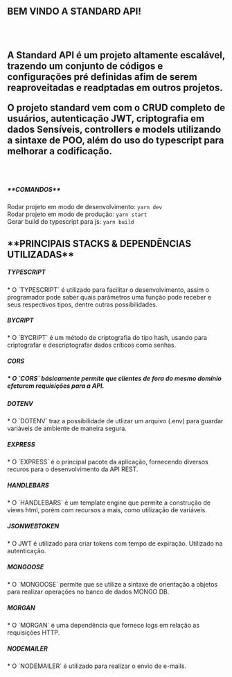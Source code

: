 <H2>BEM VINDO A STANDARD API!<H2>
<br>

A Standard API é um projeto altamente escalável, trazendo um conjunto de códigos e configurações pré definidas afim de serem reaproveitadas e readptadas em outros projetos.
<br>

<p>O projeto standard vem com o CRUD completo de usuários, autenticação JWT, criptografia em dados Sensíveis, controllers e models utilizando a sintaxe de POO, além do uso do typescript para melhorar a codificação.<p>
<br>

<h5>**COMANDOS**</h5>

Rodar projeto em modo de desenvolvimento: `yarn dev`
<br>
Rodar projeto em modo de produção: `yarn start`
<br>
Gerar build do typescript para js: `yarn build`
<br>

<h2>**PRINCIPAIS STACKS & DEPENDÊNCIAS UTILIZADAS**</h2>

<h5>TYPESCRIPT</h5>
* O `TYPESCRIPT` é utilizado para facilitar o desenvolvimento, assim o programador pode saber quais parâmetros uma função pode receber e seus respectivos tipos, dentre outras possibilidades.
<br>

<h5>BYCRIPT</h5>
* O `BYCRIPT` é um método de criptografia do tipo hash, usando para criptografar e descriptografar dados críticos como senhas.
<br>

<h5>CORS<h5>
* O `CORS` básicamente permite que clientes de fora do mesmo domínio efeturem requisições para a API.
<br>

<h5>DOTENV</h5>
* O `DOTENV` traz a possibilidade de utlizar um arquivo (.env) para guardar variáveis de ambiente de maneira segura.
<br>

<h5>EXPRESS</h5>
* O `EXPRESS` é o principal pacote da aplicação, fornecendo diversos recuros para o desenvolvimento da API REST.
<br>

<h5>HANDLEBARS</h5>
* O `HANDLEBARS` é um template engine que permite a construção de views html, porém com recursos a mais, como utilização de variáveis.
<br>

<h5>JSONWEBTOKEN</h5>
* O JWT é utilizado para criar tokens com tempo de expiração. Utilizado na autenticação.
<br>

<h5>MONGOOSE</h5>
* O `MONGOOSE` permite que se utilize a sintaxe de orientação a objetos para realizar operações no banco de dados MONGO DB.
<br>

<h5>MORGAN</h5>
* O `MORGAN` é uma dependência que fornece logs em relação as requisições HTTP.
<br>

<h5>NODEMAILER</h5>
* O `NODEMAILER` é utilizado para realizar o envio de e-mails.
<br>
